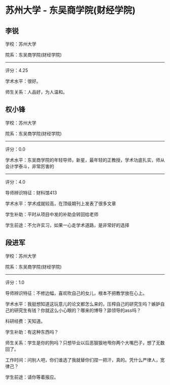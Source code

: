 # 苏州大学 - 东吴商学院(财经学院)

## 李锐

学校：苏州大学

院系：东吴商学院(财经学院)

* * *

评分：4.25

学术水平：很好。

师生关系：人品好，为人温和。

## 权小锋

学校：苏州大学

院系：东吴商学院(财经学院)

* * *

评分：0.0

学术水平：东吴商学院的年轻导师，新星，最年轻的正教授，学术功底扎实，师从会计学泰斗，非常厉害的

* * *

评分：4.0

导师辨识特征：财科馆413

学术水平：学术成就较高，在顶级期刊上发表了很多文章

学生补助：平时从项目中发的补助会转回给老师

学生前途：不允许实习，如果一心走学术道路，是非常好的选择

## 段进军

学校：苏州大学

院系：东吴商学院(财经学院)

* * *

评分：1.0

导师辨识特征：不修边幅，喜欢吹自己的女儿，根本不把教学放在心上。

学术水平：我挺想知道这玩意儿的论文都怎么来的，压榨自己的研究生吗？嫉妒自己的研究生有钱？你就这么小心眼的？哪来的博导？舔领导的ass吗？

科研经费：天知道。

学生补助：有这种东西吗？

师生关系：学生是你的狗吗？只想毕业以后恶狠狠地甩你两个大嘴巴子，想了无数回了。

工作时间：问别人吧，你们谁选了我就替你们捏一把汗，真的。凭什么严律人，宽律己？

学生前途：请你等着报应。